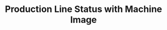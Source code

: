 ---
layout: article
title: Production Line Status with Machine Image
description: 
  - This template provides an overview of an entire production line. For this a drawing of different machines is used as background graphic, in order to provide a better clarity. This allows the current status of different stations to be recognized and any errors to be quickly corrected. Replace the static variables with your data sources in order to map your production line holistically in just a few steps.
lang: en
weight: 2000
isDraft: false
ref: Production-Line-Status-Machine-Image
category:
  - Recommended
  - Production
  - Error
  - Serial Production
  - Process
image: Production-Line-Status-Machine-Image.png
image_thumbnail: Production-Line-Status-Machine-Image_thumbnail.png
download: Production-Line-Status-Machine-Image.pbmx
overview_description:
overview_benefits:
overview_data_sources:
---